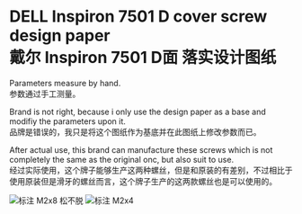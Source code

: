 # DELL Inspiron 7501 D cover screw design paper </br> 戴尔 Inspiron 7501 D面 落实设计图纸

Parameters measure by hand.  </br>
参数通过手工测量。

Brand is not right, because i only use the design paper as a base and modifiy the parameters upon it. </br>
品牌是错误的，我只是将这个图纸作为基底并在此图纸上修改参数而已。

After actual use, this brand can manufacture these screws which is not completely the same as the original onc, but also suit to use. </br>
经过实际使用，这个牌子能够生产这两种螺丝，但是和原装的有差别，不过相比于使用原装但是滑牙的螺丝而言，这个牌子生产的这两款螺丝也是可以使用的。

![标注 M2x8 松不脱](https://github.com/undefine-man/DELL-Inspiron-7501-D_cover-screw/assets/24623544/539a3a67-1d05-4e43-a828-25632d2aec94)
![标注 M2x4](https://github.com/undefine-man/DELL-Inspiron-7501-D_cover-screw/assets/24623544/cffa17be-784b-4da3-82be-a2c265049c11)
